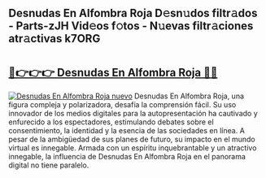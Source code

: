 ## Desnudas En Alfombra Roja D𝚎sn𝚞dos filtr𝚊dos - Parts-zJH Vid𝚎os f𝚘tos - N𝚞evas filtr𝚊ciones atr𝚊ctivas k7ORG

# <h2><a href="http://mbc3kpb.tromn.icu/?c=Desnudas+En+Alfombra+Roja">🔗👉👉👉 Desnudas En Alfombra Roja 🔗🔗</a></h2>

[![Desnudas En Alfombra Roja nuevo](https://i.imgur.com/pEAQMta.gif)](http://mbc3kpb.tromn.icu/?c=Desnudas+En+Alfombra+Roja)
Desnudas En Alfombra Roja, una figura compleja y polarizadora, desafía la comprensión fácil. Su uso innovador de los medios digitales para la autopresentación ha cautivado y enfurecido a los espectadores, estimulando debates sobre el consentimiento, la identidad y la esencia de las sociedades en línea. A pesar de la ambigüedad de sus planes de futuro, su impacto en el mundo virtual es innegable. Armada con un espíritu inquebrantable y un atractivo innegable, la influencia de Desnudas En Alfombra Roja en el panorama digital no tiene paralelo.
